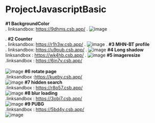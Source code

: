 # ProjectJavascriptBasic
**#1 BackgroundColor** <br>
.
linksandbox: https://9dhms.csb.app/
.
![image](https://user-images.githubusercontent.com/63847215/121546301-631f3880-ca35-11eb-8637-fdc40897b948.png)

.
**#2 Counter** <br> 
. linksandbox: https://r1h3w.csb.app/ 
.
![image](https://user-images.githubusercontent.com/63847215/121626656-0ad15080-caa0-11eb-9240-eff34ed682cb.png)
.
**#3 MHN-BT profile** <br>
. linksandbox: https://u9pub.csb.app/
.
![image](https://user-images.githubusercontent.com/63847215/121676859-59eaa600-cadf-11eb-963c-e756f539a088.png)
**#4 Long shadow** <br>
linksandbox : https://wk4hb.csb.app/
.
![image](https://user-images.githubusercontent.com/63847215/121797139-97b70e00-cc48-11eb-85da-11a9249674c9.png)
**#5 imageresize** <br>
.linksandbox : https://6in7v.csb.app/ <br>           
![image](https://user-images.githubusercontent.com/63847215/122711179-f05f5a00-d28b-11eb-93f9-7498fbae880a.png)
**#6 rotate page** <br>
.linksandbox :https://kueby.csb.app/ <br>
![image](https://user-images.githubusercontent.com/63847215/123499868-ed85b000-d663-11eb-972b-146d36f901cf.png)
**#7 hidden search** <br>
.linksandbox : https://r8p57.csb.app/ <br>
![image](https://user-images.githubusercontent.com/63847215/123502662-48290700-d678-11eb-911a-2de35eea27d6.png)
**#8 blur loading** <br>
.linksandbox : https://3obj7.csb.app/ <br>
![image](https://user-images.githubusercontent.com/63847215/123506530-d5775600-d68e-11eb-864f-62564c68a7ca.png)
**#9 PUBG** <br>
.linksandbox : https://5bd4y.csb.app/ <br>
![image](https://user-images.githubusercontent.com/63847215/123622940-14481000-d837-11eb-831f-19b28ceb985c.png)






